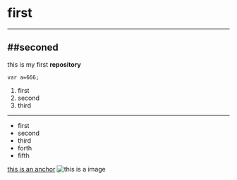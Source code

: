 # first
---
##seconed
--- 
this is my first <strong>repository</strong>
```
var a=666;
```
1. first 
2. second 
3. third
---
- first
- second
- third
- forth
- fifth

[this is an anchor](https://www.baidu.com/)
![this is a image](https://www.baidu.com/img/2016_10_09logo_61d59f1e74db0be41ffe1d31fb8edef3.png)
